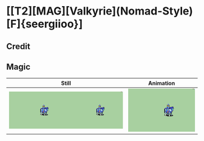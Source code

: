 # [\[T2\]\[MAG\]\[Valkyrie\]\(Nomad-Style\)\[F\]{seergiioo}]

## Credit


	
## Magic

| Still | Animation |
| :---: | :-------: |
| ![Magic still](./Magic_000.png) | ![Magic animation](./Magic.gif) |

